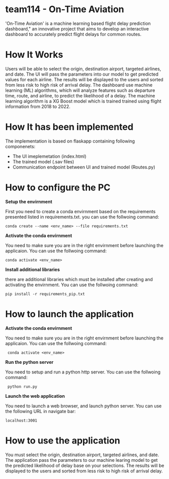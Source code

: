 # team114 - On-Time Aviation

'On-Time Aviation' is a machine learning based flight delay prediction dashboard," an innovative project that aims to develop an interactive
dashboard to accurately predict flight delays for common routes.

# How It Works

Users will be able to select the origin, destination airport, targeted airlines, and date. The UI will pass the parameters into our model to get predicted values for each airline. The results will be displayed to the users and sorted from less risk to high risk of arrival delay. The dashboard use machine learning (ML) algorithms, which will analyze features such as departure time, route, and airline, to predict the likelihood of a delay. The machine learning algorithm is a XG Boost model which is trained trained using flight information from 2018 to 2022.


# How It has been implemented
The implementation is based on flaskapp containing following componenets:

* The UI imeplemetation (index.html)
* The trained model (.sav files)
* Communication endpoint between UI and trained model (Routes.py)

# How to configure the PC

**Setup the envirnment**


First you need to create a conda envirnment based on the requirements presented listed in requirements.txt.
you can use the follwoing command:

    conda create --name <env_name> --file requirements.txt

**Activate the conda envirnment**


You need to make sure you are in the right envirnment before launching the applicaion.
You can use the follwoing command:

    conda activate <env_name>

**Install additional libraries**


there are additional libraries which must be installed after creating and activating the envirnment.
You can use the follwoing command:

    pip install -r requirements_pip.txt

# How to launch the application

**Activate the conda envirnment**

You need to make sure you are in the right envirnment before launching the applicaion.
You can use the follwoing command:

     conda activate <env_name>

**Run the python server**

You need to setup and run a python http server.
You can use the follwoing command:

     python run.py

**Launch the web application**

You need to launch a web browser, and launch python server.
You can use the following URL in navigate bar:

    localhost:3001

# How to use the application

You must select the origin, destination airport, targeted airlines, and date. The application pass the parameters to our machine learing model to get the predicted likelihood of delay base on your selections. The results will be displayed to the users and sorted from less risk to high risk of arrival delay.

